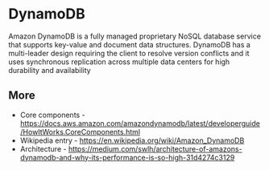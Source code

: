 # DynamoDB

Amazon DynamoDB is a fully managed proprietary NoSQL database service that supports key-value and document data structures. DynamoDB has a multi-leader design requiring the client to resolve version conflicts and it uses synchronous replication across multiple data centers for high durability and availability

## More

- Core components - https://docs.aws.amazon.com/amazondynamodb/latest/developerguide/HowItWorks.CoreComponents.html
- Wikipedia entry - https://en.wikipedia.org/wiki/Amazon_DynamoDB
- Architecture - https://medium.com/swlh/architecture-of-amazons-dynamodb-and-why-its-performance-is-so-high-31d4274c3129